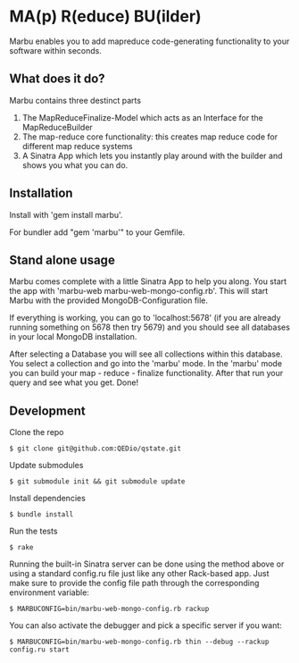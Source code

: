 MA(p) R(educe) BU(ilder)
========================

Marbu enables you to add mapreduce code-generating functionality to your software within seconds.

What does it do?
----------------

Marbu contains three destinct parts

1. The MapReduceFinalize-Model which acts as an Interface for the MapReduceBuilder
2. The map-reduce core functionality: this creates map reduce code for different map reduce systems
3. A Sinatra App which lets you instantly play around with the builder and shows you what you can do.

Installation
-----------------
Install with 'gem install marbu'.

For bundler add "gem 'marbu'" to your Gemfile.

Stand alone usage
-----------------

Marbu comes complete with a little Sinatra App to help you along. You start the app with 'marbu-web marbu-web-mongo-config.rb'.
This will start Marbu with the provided MongoDB-Configuration file.

If everything is working, you can go to 'localhost:5678' (if you are already running something on 5678 then try 5679) and
you should see all databases in your local MongoDB installation.

After selecting a Database you will see all collections within this database. You select a collection and go into the 'marbu' mode.
In the 'marbu' mode you can build your map - reduce - finalize functionality. After that run your query and see what you get. Done!


## Development

Clone the repo

    $ git clone git@github.com:QEDio/qstate.git

Update submodules

    $ git submodule init && git submodule update

Install dependencies

    $ bundle install

Run the tests

    $ rake

Running the built-in Sinatra server can be done using the method above or using a standard config.ru file just like any other Rack-based app. Just make sure to provide the config file path through the corresponding environment variable:

    $ MARBUCONFIG=bin/marbu-web-mongo-config.rb rackup
  
You can also activate the debugger and pick a specific server if you want:

    $ MARBUCONFIG=bin/marbu-web-mongo-config.rb thin --debug --rackup config.ru start
    
    